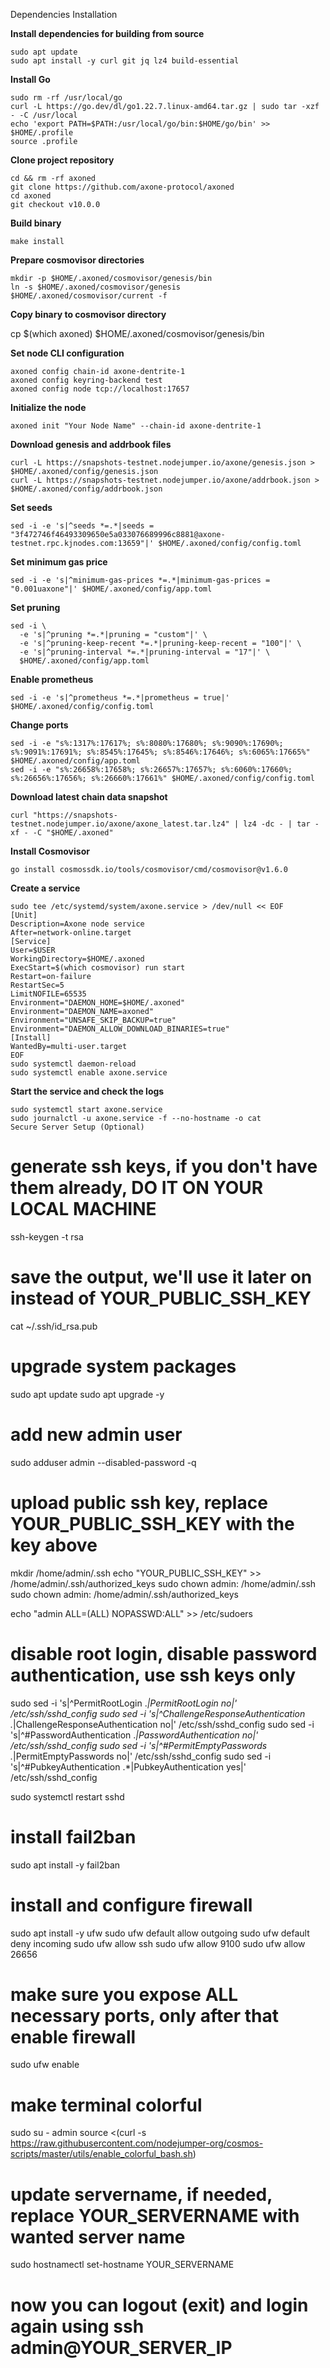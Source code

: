 Dependencies Installation

**Install dependencies for building from source**
```
sudo apt update
sudo apt install -y curl git jq lz4 build-essential
```

**Install Go**
```
sudo rm -rf /usr/local/go
curl -L https://go.dev/dl/go1.22.7.linux-amd64.tar.gz | sudo tar -xzf - -C /usr/local
echo 'export PATH=$PATH:/usr/local/go/bin:$HOME/go/bin' >> $HOME/.profile
source .profile
```

**Clone project repository**
```
cd && rm -rf axoned
git clone https://github.com/axone-protocol/axoned
cd axoned
git checkout v10.0.0
```

**Build binary**
```
make install
```

**Prepare cosmovisor directories**
```
mkdir -p $HOME/.axoned/cosmovisor/genesis/bin
ln -s $HOME/.axoned/cosmovisor/genesis $HOME/.axoned/cosmovisor/current -f
```

**Copy binary to cosmovisor directory**

cp $(which axoned) $HOME/.axoned/cosmovisor/genesis/bin

**Set node CLI configuration**
```
axoned config chain-id axone-dentrite-1
axoned config keyring-backend test
axoned config node tcp://localhost:17657
```

**Initialize the node**
```
axoned init "Your Node Name" --chain-id axone-dentrite-1
```

**Download genesis and addrbook files**
```
curl -L https://snapshots-testnet.nodejumper.io/axone/genesis.json > $HOME/.axoned/config/genesis.json
curl -L https://snapshots-testnet.nodejumper.io/axone/addrbook.json > $HOME/.axoned/config/addrbook.json
```

**Set seeds**
```
sed -i -e 's|^seeds *=.*|seeds = "3f472746f46493309650e5a033076689996c8881@axone-testnet.rpc.kjnodes.com:13659"|' $HOME/.axoned/config/config.toml
```

**Set minimum gas price**
```
sed -i -e 's|^minimum-gas-prices *=.*|minimum-gas-prices = "0.001uaxone"|' $HOME/.axoned/config/app.toml
```

**Set pruning**
```
sed -i \
  -e 's|^pruning *=.*|pruning = "custom"|' \
  -e 's|^pruning-keep-recent *=.*|pruning-keep-recent = "100"|' \
  -e 's|^pruning-interval *=.*|pruning-interval = "17"|' \
  $HOME/.axoned/config/app.toml
```

**Enable prometheus**
```
sed -i -e 's|^prometheus *=.*|prometheus = true|' $HOME/.axoned/config/config.toml
```

**Change ports**
```
sed -i -e "s%:1317%:17617%; s%:8080%:17680%; s%:9090%:17690%; s%:9091%:17691%; s%:8545%:17645%; s%:8546%:17646%; s%:6065%:17665%" $HOME/.axoned/config/app.toml
sed -i -e "s%:26658%:17658%; s%:26657%:17657%; s%:6060%:17660%; s%:26656%:17656%; s%:26660%:17661%" $HOME/.axoned/config/config.toml
```

**Download latest chain data snapshot**
```
curl "https://snapshots-testnet.nodejumper.io/axone/axone_latest.tar.lz4" | lz4 -dc - | tar -xf - -C "$HOME/.axoned"
```

**Install Cosmovisor**
```
go install cosmossdk.io/tools/cosmovisor/cmd/cosmovisor@v1.6.0
```

**Create a service**
```
sudo tee /etc/systemd/system/axone.service > /dev/null << EOF
[Unit]
Description=Axone node service
After=network-online.target
[Service]
User=$USER
WorkingDirectory=$HOME/.axoned
ExecStart=$(which cosmovisor) run start
Restart=on-failure
RestartSec=5
LimitNOFILE=65535
Environment="DAEMON_HOME=$HOME/.axoned"
Environment="DAEMON_NAME=axoned"
Environment="UNSAFE_SKIP_BACKUP=true"
Environment="DAEMON_ALLOW_DOWNLOAD_BINARIES=true"
[Install]
WantedBy=multi-user.target
EOF
sudo systemctl daemon-reload
sudo systemctl enable axone.service
```

**Start the service and check the logs**
```
sudo systemctl start axone.service
sudo journalctl -u axone.service -f --no-hostname -o cat
Secure Server Setup (Optional)
```

# generate ssh keys, if you don't have them already, DO IT ON YOUR LOCAL MACHINE
ssh-keygen -t rsa

# save the output, we'll use it later on instead of YOUR_PUBLIC_SSH_KEY
cat ~/.ssh/id_rsa.pub
# upgrade system packages
sudo apt update
sudo apt upgrade -y

# add new admin user
sudo adduser admin --disabled-password -q

# upload public ssh key, replace YOUR_PUBLIC_SSH_KEY with the key above
mkdir /home/admin/.ssh
echo "YOUR_PUBLIC_SSH_KEY" >> /home/admin/.ssh/authorized_keys
sudo chown admin: /home/admin/.ssh
sudo chown admin: /home/admin/.ssh/authorized_keys

echo "admin ALL=(ALL) NOPASSWD:ALL" >> /etc/sudoers

# disable root login, disable password authentication, use ssh keys only
sudo sed -i 's|^PermitRootLogin .*|PermitRootLogin no|' /etc/ssh/sshd_config
sudo sed -i 's|^ChallengeResponseAuthentication .*|ChallengeResponseAuthentication no|' /etc/ssh/sshd_config
sudo sed -i 's|^#PasswordAuthentication .*|PasswordAuthentication no|' /etc/ssh/sshd_config
sudo sed -i 's|^#PermitEmptyPasswords .*|PermitEmptyPasswords no|' /etc/ssh/sshd_config
sudo sed -i 's|^#PubkeyAuthentication .*|PubkeyAuthentication yes|' /etc/ssh/sshd_config

sudo systemctl restart sshd

# install fail2ban
sudo apt install -y fail2ban

# install and configure firewall
sudo apt install -y ufw
sudo ufw default allow outgoing
sudo ufw default deny incoming
sudo ufw allow ssh
sudo ufw allow 9100
sudo ufw allow 26656

# make sure you expose ALL necessary ports, only after that enable firewall
sudo ufw enable

# make terminal colorful
sudo su - admin
source <(curl -s https://raw.githubusercontent.com/nodejumper-org/cosmos-scripts/master/utils/enable_colorful_bash.sh)

# update servername, if needed, replace YOUR_SERVERNAME with wanted server name
sudo hostnamectl set-hostname YOUR_SERVERNAME

# now you can logout (exit) and login again using ssh admin@YOUR_SERVER_IP
